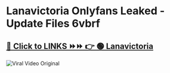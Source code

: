 
 # Lanavictoria Onlyfans Leaked - Update Files 6vbrf

## <h2><a href="https://clipsfans.com/Lanavictoria&ref=git">🔗 Click to LINKS ⏩⏩ 👉 🟢 Lanavictoria </a></h2>

<a href="https://clipsfans.com/Lanavictoria&ref=git" rel="nofollow" data-target="animated-image.originalLink"><img src="https://i.ibb.co.com/xMMVF88/686577567.gif" alt="Viral Video Original" style="max-width: 100%; display: inline-block;" data-target="animated-image.originalImage"></a>

